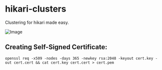 # hikari-clusters
Clustering for hikari made easy.

![Image](https://us-east-1.tixte.net/uploads/circuit.is-from.space/clustered_bot_structure.jpg)

## Creating Self-Signed Certificate:
```
openssl req -x509 -nodes -days 365 -newkey rsa:2048 -keyout cert.key -out cert.cert && cat cert.key cert.cert > cert.pem
```
